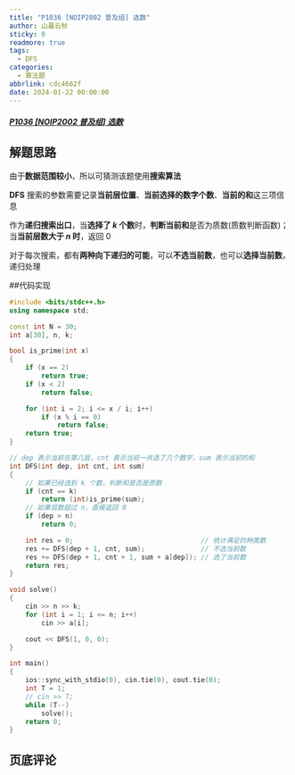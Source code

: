 ```yaml
---
title: "P1036 [NOIP2002 普及组] 选数"
author: 山暮云秋
sticky: 0
readmore: true
tags:
  - DFS
categories:
  - 算法题
abbrlink: cdc4662f
date: 2024-01-22 00:00:00
---
```


##### [P1036 [NOIP2002 普及组] 选数](https://www.luogu.com.cn/problem/P1036)

<!-- more -->

## 解题思路

由于**数据范围较小**，所以可猜测该题使用**搜索算法**

**DFS** 搜索的参数需要记录**当前层位置**、**当前选择的数字个数**、**当前的和**这三项信息

作为**递归搜索出口**，当**选择了 $k$ 个数**时，**判断当前和**是否为质数(质数判断函数)；当**当前层数大于 $n$ 时**，返回 $0$

对于每次搜索，都有**两种向下递归的可能**，可以**不选当前数**，也可以**选择当前数**，递归处理

##代码实现

```cpp
#include <bits/stdc++.h>
using namespace std;

const int N = 30;
int a[30], n, k;

bool is_prime(int x)
{
    if (x == 2)
        return true;
    if (x < 2)
        return false;

    for (int i = 2; i <= x / i; i++)
        if (x % i == 0)
            return false;
    return true;
}

// dep 表示当前在第几层，cnt 表示当前一共选了几个数字，sum 表示当前的和
int DFS(int dep, int cnt, int sum)
{
    // 如果已经选到 k 个数，判断和是否是质数
    if (cnt == k)
        return (int)is_prime(sum);
    // 如果层数超过 n，直接返回 0
    if (dep > n)
        return 0;

    int res = 0;                                // 统计满足的种类数
    res += DFS(dep + 1, cnt, sum);              // 不选当前数
    res += DFS(dep + 1, cnt + 1, sum + a[dep]); // 选了当前数
    return res;
}

void solve()
{
    cin >> n >> k;
    for (int i = 1; i <= n; i++)
        cin >> a[i];

    cout << DFS(1, 0, 0);
}

int main()
{
    ios::sync_with_stdio(0), cin.tie(0), cout.tie(0);
    int T = 1;
    // cin >> T;
    while (T--)
        solve();
    return 0;
}
```

## 页底评论
